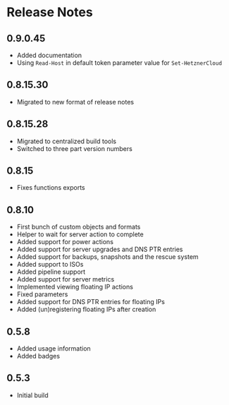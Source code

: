 # Release Notes

## 0.9.0.45

- Added documentation
- Using `Read-Host` in default token parameter value for `Set-HetznerCloud`

## 0.8.15.30

- Migrated to new format of release notes

## 0.8.15.28

- Migrated to centralized build tools
- Switched to three part version numbers

## 0.8.15

- Fixes functions exports

## 0.8.10

- First bunch of custom objects and formats
- Helper to wait for server action to complete
- Added support for power actions
- Added support for server upgrades and DNS PTR entries
- Added support for backups, snapshots and the rescue system
- Added support to ISOs
- Added pipeline support
- Added support for server metrics
- Implemented viewing floating IP actions
- Fixed parameters
- Added support for DNS PTR entries for floating IPs
- Added (un)registering floating IPs after creation

## 0.5.8

- Added usage information
- Added badges

## 0.5.3

- Initial build